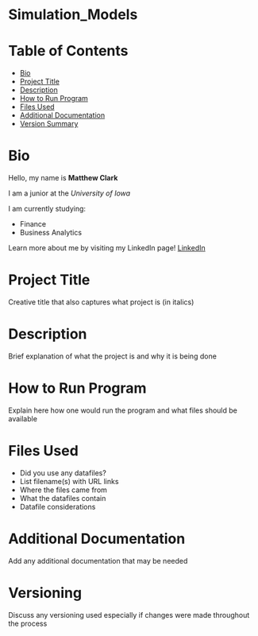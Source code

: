 # Simulation_Models
# Table of Contents
- [Bio](README.md)
- [Project Title](README.md)
- [Description](README.md)
- [How to Run Program](README.md)
- [Files Used](README.md)
- [Additional Documentation](README.md)
- [Version Summary](README.md)
# Bio
Hello, my name is **Matthew Clark**

I am a junior at the *University of Iowa*

I am currently studying: 
- Finance 
- Business Analytics

Learn more about me by visiting my LinkedIn page!
[LinkedIn](https://www.linkedin.com/in/matthew-clark1)
# Project Title
Creative title that also captures what project is (in italics)
# Description
Brief explanation of what the project is and why it is being done
# How to Run Program
Explain here how one would run the program and what files should be available
# Files Used
- Did you use any datafiles?
- List filename(s) with URL links
- Where the files came from
- What the datafiles contain
- Datafile considerations
# Additional Documentation
Add any additional documentation that may be needed
# Versioning
Discuss any versioning used especially if changes were made throughout the process

